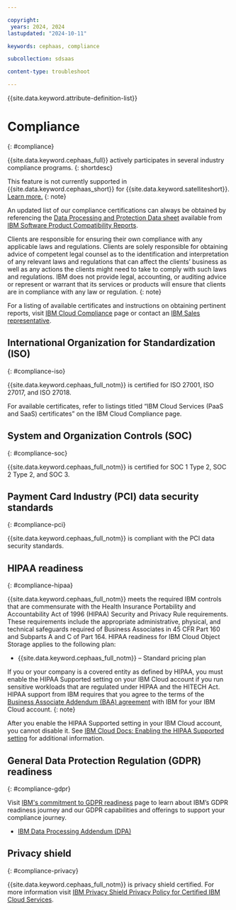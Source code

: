 ```yaml
---

copyright:
 years: 2024, 2024
lastupdated: "2024-10-11"

keywords: cephaas, compliance

subcollection: sdsaas

content-type: troubleshoot

---
```


{{site.data.keyword.attribute-definition-list}}

# Compliance
{: #compliance}

{{site.data.keyword.cephaas_full}} actively participates in several industry compliance programs.
{: shortdesc}

This feature is not currently supported in {{site.data.keyword.cephaas_short}} for {{site.data.keyword.satelliteshort}}. [Learn more.](/docs/cloud-object-storage?topic=cloud-object-storage-about-cos-satellite)
{: note}

An updated list of our compliance certifications can always be obtained by referencing the [Data Processing and Protection Data sheet](https://www.ibm.com/software/reports/compatibility/clarity-reports/report/html/softwareReqsForProduct?deliverableId=89904B80AE1911E7A9EB066095601ABB) available from [IBM Software Product Compatibility Reports](https://www.ibm.com/software/reports/compatibility/clarity/softwareReqsForProduct.html).

Clients are responsible for ensuring their own compliance with any applicable laws and regulations. Clients are solely responsible for obtaining advice of competent legal counsel as to the identification and interpretation of any relevant laws and regulations that can affect the clients’ business as well as any actions the clients might need to take to comply with such laws and regulations. IBM does not provide legal, accounting, or auditing advice or represent or warrant that its services or products will ensure that clients are in compliance with any law or regulation.
{: note}

For a listing of available certificates and instructions on obtaining pertinent reports, visit [IBM Cloud Compliance](https://www.ibm.com/cloud/compliance) page or contact an [IBM Sales representative](https://www.ibm.com/account/reg/us-en/signup?formid=MAIL-wcp).

## International Organization for Standardization (ISO)
{: #compliance-iso}

{{site.data.keyword.cephaas_full_notm}} is certified for ISO 27001, ISO 27017, and ISO 27018.

For available certificates, refer to listings titled “IBM Cloud Services (PaaS and SaaS) certificates” on the IBM Cloud Compliance page.

## System and Organization Controls (SOC)
{: #compliance-soc}

{{site.data.keyword.cephaas_full_notm}} is certified for SOC 1 Type 2, SOC 2 Type 2, and SOC 3.

## Payment Card Industry (PCI) data security standards
{: #compliance-pci}

{{site.data.keyword.cephaas_full_notm}} is compliant with the PCI data security standards.

## HIPAA readiness
{: #compliance-hipaa}

{{site.data.keyword.cephaas_full_notm}} meets the required IBM controls that are commensurate with the Health Insurance Portability and Accountability Act of 1996 (HIPAA) Security and Privacy Rule requirements. These requirements include the appropriate administrative, physical, and technical safeguards required of Business Associates in 45 CFR Part 160 and Subparts A and C of Part 164. HIPAA readiness for IBM Cloud Object Storage applies to the following plan:

- {{site.data.keyword.cephaas_full_notm}} – Standard pricing plan

If you or your company is a covered entity as defined by HIPAA, you must enable the HIPAA Supported setting on your IBM Cloud account if you run sensitive workloads that are regulated under HIPAA and the HITECH Act. HIPAA support from IBM requires that you agree to the terms of the [Business Associate Addendum (BAA) agreement](http://www-03.ibm.com/software/sla/sladb.nsf/sla/baa?OpenDocument) with IBM for your IBM Cloud account.
{: note}

After you enable the HIPAA Supported setting in your IBM Cloud account, you cannot disable it. See [IBM Cloud Docs: Enabling the HIPAA Supported setting](/docs/account?topic=account-enabling-hipaa) for additional information.


## General Data Protection Regulation (GDPR) readiness
{: #compliance-gdpr}

Visit [IBM's commitment to GDPR readiness](https://www.ibm.com/cloud/compliance/gdpr-eu) page to learn about IBM’s GDPR readiness journey and our GDPR capabilities and offerings to support your compliance journey.

- [IBM Data Processing Addendum (DPA)](https://www.ibm.com/support/customer/csol/terms/?cat=dpa)


## Privacy shield
{: #compliance-privacy}

{{site.data.keyword.cephaas_full_notm}} is privacy shield certified. For more information visit [IBM Privacy Shield Privacy Policy for Certified IBM Cloud Services](https://www.ibm.com/privacy/details/us/en/privacy_shield.html).
